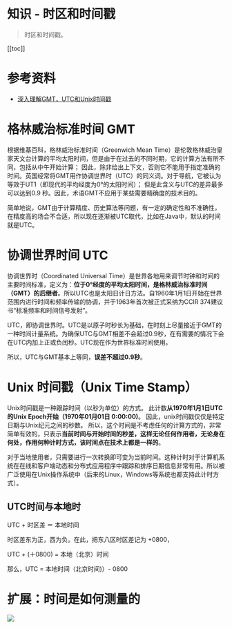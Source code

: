 # 知识 - 时区和时间戳

> 时区和时间戳。

[[toc]]

# 参考资料

* [深入理解GMT，UTC和Unix时间戳](https://www.codenong.com/cs105810217/)

# 格林威治标准时间 GMT

根据维基百科，格林威治标准时间（Greenwich Mean Time）是伦敦格林威治皇家天文台计算的平均太阳时间，但是由于在过去的不同时期，它的计算方法有所不同，包括从中午开始计算； 因此，除非给出上下文，否则它不能用于指定准确的时间。英国经常将GMT用作协调世界时（UTC）的同义词。对于导航，它被认为等效于UT1（即现代的平均经度为0°的太阳时间）； 但是此含义与UTC的差异最多可以达到0.9 秒。因此，术语GMT不应用于某些需要精确度的技术目的。

简单地说，GMT由于计算精度、历史算法等问题，有一定的确定性和不准确性，在精度高的场合不合适，所以现在逐渐被UTC取代，比如在Java中，默认的时间就是UTC。

# 协调世界时间 UTC

协调世界时（Coordinated Universal Time）是世界各地用来调节时钟和时间的主要时间标准，定义为：**位于0°经度的平均太阳时间，是格林威治标准时间（GMT）的后继者**。所以UTC也是太阳日计日方法。自1960年1月1日开始在世界范围内进行时间和频率传输的协调，并于1963年首次被正式采纳为CCIR 374建议书“标准频率和时间信号发射”。

UTC，即协调世界时。UTC是以原子时秒长为基础，在时刻上尽量接近于GMT的一种时间计量系统。为确保UTC与GMT相差不会超过0.9秒，在有需要的情况下会在UTC内加上正或负闰秒。UTC现在作为世界标准时间使用。

所以，UTC与GMT基本上等同，**误差不超过0.9秒**。

# Unix 时间戳（Unix Time Stamp）

Unix时间戳是一种跟踪时间（以秒为单位）的方式。 此计数**从1970年1月1日UTC的Unix Epoch开始（1970年01月01日 0:00:00)**。 因此，unix时间戳仅仅是特定日期与Unix纪元之间的秒数。 所以，这个时间是不考虑任何的计算方式的，非常简单有效的，只表示**当前时间与开始时间的秒差，这样无论任何作用者，无论身在何处，作用何种计时方式，该时间点在技术上都是一样的**。

对于当地使用者，只需要进行一次转换即可变为当前时间。这种计时对于计算机系统在在线和客户端动态和分布式应用程序中跟踪和排序日期信息非常有用。所以被广泛使用在Unix操作系统中（后来的Linux，Windows等系统也都支持此计时方式）。

## UTC时间与本地时

UTC + 时区差 ＝ 本地时间

时区差东为正，西为负。在此，把东八区时区差记为 +0800，

UTC + (＋0800) = 本地（北京）时间

那么，UTC = 本地时间（北京时间)）- 0800

# 扩展：时间是如何测量的

![](/_images/article/knowledge/太阳时.png)

